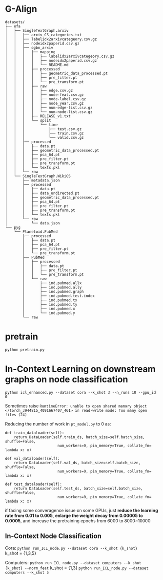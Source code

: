 # G-Align

```
datasets/
├── ofa
│   ├── SingleTextGraph.arxiv
│   │   ├── arxiv_CS_categories.txt
│   │   ├── labelidx2arxivcategeory.csv.gz
│   │   ├── nodeidx2paperid.csv.gz
│   │   ├── ogbn_arxiv
│   │   │   ├── mapping
│   │   │   │   ├── labelidx2arxivcategeory.csv.gz
│   │   │   │   ├── nodeidx2paperid.csv.gz
│   │   │   │   └── README.md
│   │   │   ├── processed
│   │   │   │   ├── geometric_data_processed.pt
│   │   │   │   ├── pre_filter.pt
│   │   │   │   └── pre_transform.pt
│   │   │   ├── raw
│   │   │   │   ├── edge.csv.gz
│   │   │   │   ├── node-feat.csv.gz
│   │   │   │   ├── node-label.csv.gz
│   │   │   │   ├── node_year.csv.gz
│   │   │   │   ├── num-edge-list.csv.gz
│   │   │   │   └── num-node-list.csv.gz
│   │   │   ├── RELEASE_v1.txt
│   │   │   └── split
│   │   │       └── time
│   │   │           ├── test.csv.gz
│   │   │           ├── train.csv.gz
│   │   │           └── valid.csv.gz
│   │   ├── processed
│   │   │   ├── data.pt
│   │   │   ├── geometric_data_processed.pt
│   │   │   ├── pca_64.pt
│   │   │   ├── pre_filter.pt
│   │   │   ├── pre_transform.pt
│   │   │   └── texts.pkl
│   │   └── raw
│   └── SingleTextGraph.WikiCS
│       ├── metadata.json
│       ├── processed
│       │   ├── data.pt
│       │   ├── data_undirected.pt
│       │   ├── geometric_data_processed.pt
│       │   ├── pca_64.pt
│       │   ├── pre_filter.pt
│       │   ├── pre_transform.pt
│       │   └── texts.pkl
│       └── raw
│           └── data.json
└── pyg
    └── Planetoid.PubMed
        ├── processed
        │   ├── data.pt
        │   ├── pca_64.pt
        │   ├── pre_filter.pt
        │   └── pre_transform.pt
        ├── PubMed
        │   ├── processed
        │   │   ├── data.pt
        │   │   ├── pre_filter.pt
        │   │   └── pre_transform.pt
        │   └── raw
        │       ├── ind.pubmed.allx
        │       ├── ind.pubmed.ally
        │       ├── ind.pubmed.graph
        │       ├── ind.pubmed.test.index
        │       ├── ind.pubmed.tx
        │       ├── ind.pubmed.ty
        │       ├── ind.pubmed.x
        │       └── ind.pubmed.y
        └── raw
```

# pretrain

``python pretrain.py``

# In-Context Learning on downstream graphs on node classification

``python icl_enhanced.py --dataset cora --k_shot 3 --n_runs 10 --gpu_id 0``


Sometimes raise ```RuntimeError: unable to open shared memory object </torch_3944815_4091667407_461> in read-write mode: Too many open files (24)``` 

Reducing the number of work in ```pt_model.py``` to 0 as:
```
def train_dataloader(self):
    return DataLoader(self.train_ds, batch_size=self.batch_size, shuffle=False, 
                        num_workers=0, pin_memory=True, collate_fn= lambda x: x)

def val_dataloader(self):
    return DataLoader(self.val_ds, batch_size=self.batch_size, shuffle=False,
                        num_workers=0, pin_memory=True, collate_fn= lambda x: x)

def test_dataloader(self):
    return DataLoader(self.test_ds, batch_size=self.batch_size, shuffle=False,
                        num_workers=0, pin_memory=True, collate_fn= lambda x: x)
```

if facing some converagence issue on some GPUs, just **reduce the learning rate from 0.01 to 0.005**, **enlarge the weight decay from 0.00005 to 0.0005**, and increase the pretraining epochs from 6000 to 8000~10000


## In-Context Node Classification
Cora: 
```python run_ICL_node.py --dataset cora --k_shot {k_shot}```  
k_shot = {1,3,5}

Computers:
```python run_ICL_node.py --dataset computers --k_shot {k_shot} --norm_feat```
k_shot = {1,3}
```python run_ICL_node.py --dataset computers --k_shot 5```


